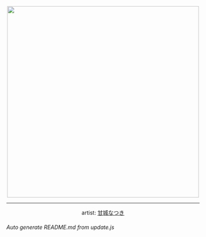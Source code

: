 
<p align="center">
  <img width="500" src="https://nekos.best/api/v2/neko/0014.png">
  <hr/>
  <center>
    artist: <a href="https://www.pixiv.net/en/artworks/73981602">甘城なつき</a>
  </center>
</p>


###### Auto generate README.md from update.js


